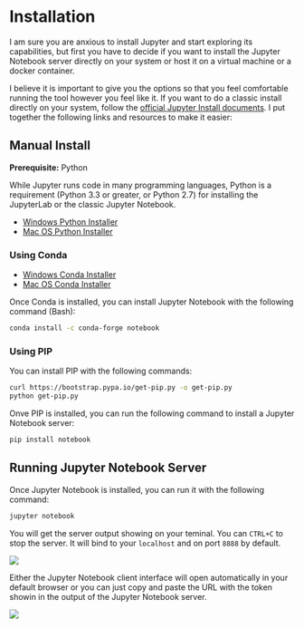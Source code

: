 # Installation

I am sure you are anxious to install Jupyter and start exploring its capabilities, but first you have to decide if you want to install the Jupyter Notebook server directly on your system or host it on a virtual machine or a docker container.

I believe it is important to give you the options so that you feel comfortable running the tool however you feel like it. If you want to do a classic install directly on your system, follow the [official Jupyter Install documents](https://jupyter.org/install). I put together the following links and resources to make it easier:

## Manual Install

**Prerequisite:** Python

While Jupyter runs code in many programming languages, Python is a requirement (Python 3.3 or greater, or Python 2.7) for installing the JupyterLab or the classic Jupyter Notebook.

* [Windows Python Installer](https://www.python.org/downloads/windows/)
* [Mac OS Python Installer](https://www.python.org/downloads/mac-osx/)

### Using Conda

* [Windows Conda Installer](https://docs.conda.io/projects/conda/en/latest/user-guide/install/windows.html)
* [Mac OS Conda Installer](https://docs.conda.io/projects/conda/en/latest/user-guide/install/macos.html)

Once Conda is installed, you can install Jupyter Notebook with the following command (Bash):

```bash
conda install -c conda-forge notebook
```

### Using PIP

You can install PIP with the following commands:

```bash
curl https://bootstrap.pypa.io/get-pip.py -o get-pip.py
python get-pip.py
```

Onve PIP is installed, you can run the following command to install a Jupyter Notebook server:

```bash
pip install notebook
```

## Running Jupyter Notebook Server

Once Jupyter Notebook is installed, you can run it with the following command:

```bash
jupyter notebook
```


You will get the server output showing on your teminal. You can `CTRL+C` to stop the server. It will bind to your `localhost` and on port `8888` by default.

![](../images/JUPYTER_NOTEBOOK_SERVER_RUN.png)


Either the Jupyter Notebook client interface will open automatically in your default browser or you can just copy and paste the URL with the token showin in the output of the Jupyter Notebook server.


![](../images/JUPYTER_INSTALLATION_NOTEBOOK_SERVER.png)